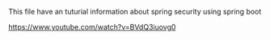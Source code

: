 This file have an tuturial information about spring security using spring boot

https://www.youtube.com/watch?v=BVdQ3iuovg0
